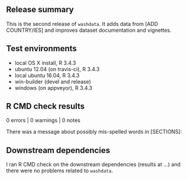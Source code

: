 ## Release summary
This is the second release of `washdata`. It adds data from [ADD COUNTRY/IES]
and improves dataset documentation and vignettes.

## Test environments
* local OS X install, R 3.4.3
* ubuntu 12.04 (on travis-ci), R 3.4.3
* local ubuntu 16.04, R 3.4.3
* win-builder (devel and release)
* windows (on appveyor), R 3.4.3

## R CMD check results
0 errors | 0 warnings | 0 notes

There was a message about possibly mis-spelled words in [SECTIONS]:

## Downstream dependencies
I ran R CMD check on the downstream dependencies (results at ...) and there
were no problems related to `washdata`.
